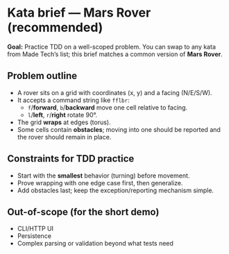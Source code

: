# Kata brief — Mars Rover (recommended)

**Goal:** Practice TDD on a well-scoped problem. You can swap to any kata from Made Tech’s list; this brief matches a common version of **Mars Rover**.

## Problem outline
- A rover sits on a grid with coordinates (x, y) and a facing (N/E/S/W).
- It accepts a command string like `fflbr`:
  - `f`/**forward**, `b`/**backward** move one cell relative to facing.
  - `l`/**left**, `r`/**right** rotate 90°.
- The grid **wraps** at edges (torus).
- Some cells contain **obstacles**; moving into one should be reported and the rover should remain in place.

## Constraints for TDD practice
- Start with the **smallest** behavior (turning) before movement.
- Prove wrapping with one edge case first, then generalize.
- Add obstacles last; keep the exception/reporting mechanism simple.

## Out-of-scope (for the short demo)
- CLI/HTTP UI
- Persistence
- Complex parsing or validation beyond what tests need